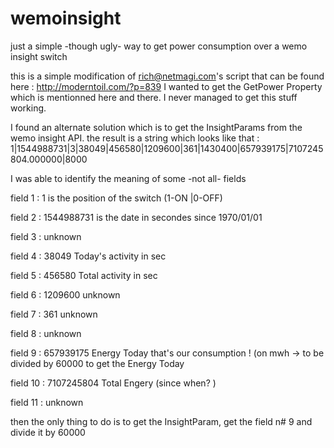 # wemoinsight
just a simple -though ugly- way to get power consumption over a wemo insight switch


this is a simple modification of rich@netmagi.com's script that can be found here : http://moderntoil.com/?p=839
I wanted to get the GetPower Property which is mentionned here and there. 
I never managed to get this stuff working. 


I found an alternate solution which is to get the InsightParams from the wemo insight API.
the result is a string which looks like that : 
1|1544988731|3|38049|456580|1209600|361|1430400|657939175|7107245804.000000|8000



I was able to identify the meaning of some -not all- fields


field 1 : 1 is the position of the switch (1-ON |0-OFF)

field 2 : 1544988731 is the date in secondes since 1970/01/01

field 3 : unknown

field 4 : 38049 Today's activity in sec

field 5 : 456580 Total activity in sec

field 6 : 1209600 unknown

field 7 : 361 unknown

field 8 : unknown 

field 9 :  657939175 Energy Today that's our consumption ! (on mwh -> to be divided by 60000 to get the Energy Today 

field 10 : 7107245804 Total Engery (since when? )

field 11 : unknown 

then the only thing to do is to get the InsightParam, get the field n# 9  and divide it by 60000
